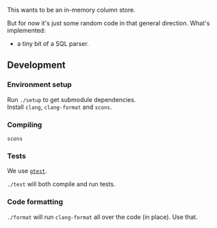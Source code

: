 This wants to be an in-memory column store.

But for now it's just some random code in that general direction.
What's implemented:
- a tiny bit of a SQL parser.

## Development

### Environment setup

Run `./setup` to get submodule dependencies.  
Install `clang`, `clang-format` and `scons`.

### Compiling

`scons`

### Tests

We use [`gtest`](https://github.com/google/googletest).

`./test` will both compile and run tests.

### Code formatting

`./format` will run `clang-format` all over the code (in place). Use that.
